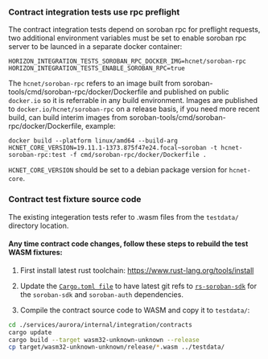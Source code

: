 ### Contract integration tests use rpc preflight
The contract integration tests depend on soroban rpc for preflight requests, two additional environment variables must be set to enable soroban rpc server to be launced in a separate docker container:
```
HORIZON_INTEGRATION_TESTS_SOROBAN_RPC_DOCKER_IMG=hcnet/soroban-rpc
HORIZON_INTEGRATION_TESTS_ENABLE_SOROBAN_RPC=true
```

The `hcnet/soroban-rpc` refers to an image built from soroban-tools/cmd/soroban-rpc/docker/Dockerfile and published on public `docker.io` so it is referrable in any build environment. Images are published to `docker.io/hcnet/soroban-rpc` on a release basis, if you need more recent build, can build interim images from soroban-tools/cmd/soroban-rpc/docker/Dockerfile, example:

```
docker build --platform linux/amd64 --build-arg HCNET_CORE_VERSION=19.11.1-1373.875f47e24.focal~soroban -t hcnet-soroban-rpc:test -f cmd/soroban-rpc/docker/Dockerfile .
```

`HCNET_CORE_VERSION` should be set to a debian package version for `hcnet-core`.

### Contract test fixture source code

The existing integeration tests refer to .wasm files from the `testdata/` directory location.

#### Any time contract code changes, follow these steps to rebuild the test WASM fixtures:

1. First install latest rust toolchain:
https://www.rust-lang.org/tools/install

2. Update the [`Cargo.toml file`](./Cargo.toml) to have latest git refs to
[`rs-soroban-sdk`](https://github.com/hcnet/rs-soroban-sdk) for the `soroban-sdk` and `soroban-auth` dependencies.

3. Compile the contract source code to WASM and copy it to `testdata/`:

```bash
cd ./services/aurora/internal/integration/contracts
cargo update
cargo build --target wasm32-unknown-unknown --release
cp target/wasm32-unknown-unknown/release/*.wasm ../testdata/
```
